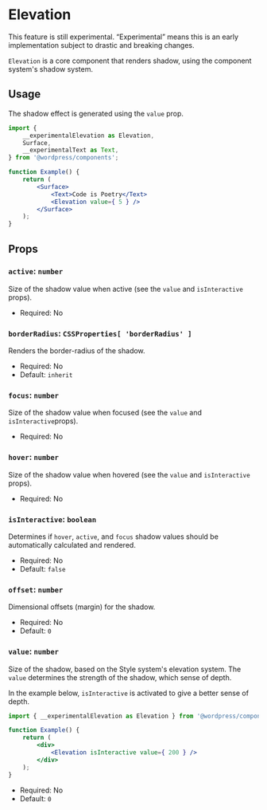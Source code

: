 # Elevation

<div class="callout callout-alert">
This feature is still experimental. “Experimental” means this is an early implementation subject to drastic and breaking changes.
</div>

`Elevation` is a core component that renders shadow, using the component system's shadow system.

## Usage

The shadow effect is generated using the `value` prop.

```jsx
import {
	__experimentalElevation as Elevation,
	Surface,
	__experimentalText as Text,
} from '@wordpress/components';

function Example() {
	return (
		<Surface>
			<Text>Code is Poetry</Text>
			<Elevation value={ 5 } />
		</Surface>
	);
}
```

## Props

### `active`: `number`

Size of the shadow value when active (see the `value` and `isInteractive` props).

-   Required: No

### `borderRadius`: `CSSProperties[ 'borderRadius' ]`

Renders the border-radius of the shadow.

-   Required: No
-   Default: `inherit`

### `focus`: `number`

Size of the shadow value when focused (see the `value` and `isInteractive`props).

-   Required: No

### `hover`: `number`

Size of the shadow value when hovered (see the `value` and `isInteractive` props).

-   Required: No

### `isInteractive`: `boolean`

Determines if `hover`, `active`, and `focus` shadow values should be automatically calculated and rendered.

-   Required: No
-   Default: `false`

### `offset`: `number`

Dimensional offsets (margin) for the shadow.

-   Required: No
-   Default: `0`

### `value`: `number`

Size of the shadow, based on the Style system's elevation system. The `value` determines the strength of the shadow, which sense of depth.

In the example below, `isInteractive` is activated to give a better sense of depth.

```jsx
import { __experimentalElevation as Elevation } from '@wordpress/components';

function Example() {
	return (
		<div>
			<Elevation isInteractive value={ 200 } />
		</div>
	);
}
```

-   Required: No
-   Default: `0`
